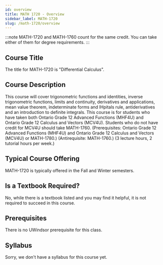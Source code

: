 ```yaml
---
id: overview
title: MATH 1720 - Overview
sidebar_label: MATH-1720
slug: /math-1720/overview
---
```


:::note
MATH-1720 and MATH-1760 count for the same credit. You can take either of them for degree requirements.
:::

## Course Title

The title for MATH-1720 is "Differential Calculus".

## Course Description

This course will cover trigonometric functions and identities, inverse trigonometric functions, limits and continuity, derivatives and applications, mean value theorem, indeterminate forms and lHpitals rule, antiderivatives and an introduction to definite integrals. This course is for students who have taken both Ontario Grade 12 Advanced Functions (MHF4U) and Ontario Grade 12 Calculus and Vectors (MCV4U). Students who do not have credit for MCV4U should take MATH-1760. (Prerequisites: Ontario Grade 12 Advanced Functions (MHF4U) and Ontario Grade 12 Calculus and Vectors (MCV4U) or MATH-1780.) (Antirequisite: MATH-1760.) (3 lecture hours, 2 tutorial hours per week.)

## Typical Course Offering

MATH-1720 is typically offered in the Fall and Winter semesters.

## Is a Textbook Required?

No, while there is a textbook listed and you may find it helpful, it is not required to succeed in this course.

## Prerequisites

There is no UWindsor prerequisite for this class.

## Syllabus

Sorry, we don't have a syllabus for this course yet.
